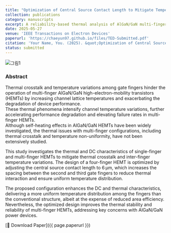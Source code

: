 ```yaml
---
title: "Optimization of Central Source Contact Length to Mitigate Temperature Variation and Thermal Crosstalk in Multi-Finger AlGaN/GaN HEMTs: Reliability-based Simulation"
collection: publications
category: manuscripts
excerpt: A reliability-based thermal analysis of AlGaN/GaN multi-finger HEMTs.
date: 2025-05-27
venue: 'IEEE Transactions on Electron Devices'
paperurl: 'https://chaeyun97.github.io/files/TED-Submitted.pdf'
citation: 'Your Name, You. (2025). &quot;Optimization of Central Source Contact Length...&quot; <i>IEEE Trans. Electron Devices</i>.'
status: submitted
---
```


![그림1](https://github.com/user-attachments/assets/9200e40f-a336-40e7-85ed-ca8e7b7b623d)

### Abstract

Thermal crosstalk and temperature variations among gate fingers hinder the operation of multi-finger AlGaN/GaN high-electron-mobility transistors (HEMTs) by increasing channel lattice temperatures and exacerbating the degradation of device performance.  
These thermal phenomena intensify channel temperature variations, further accelerating performance degradation and elevating failure rates in multi-finger HEMTs.  
Although self-heating effects in AlGaN/GaN HEMTs have been widely investigated, the thermal issues with multi-finger configurations, including thermal crosstalk and temperature non-uniformity, have not been extensively studied.

This study investigates the thermal and DC characteristics of single-finger and multi-finger HEMTs to mitigate thermal crosstalk and inter-finger temperature variations. The design of a four-finger HEMT is optimized by adjusting the central source contact length to 6 μm, which increases the spacing between the second and third gate fingers to reduce thermal interaction and ensure uniform temperature distribution.

The proposed configuration enhances the DC and thermal characteristics, delivering a more uniform temperature distribution among the fingers than the conventional structure, albeit at the expense of reduced area efficiency. Nevertheless, the optimized design improves the thermal stability and reliability of multi-finger HEMTs, addressing key concerns with AlGaN/GaN power devices.

[📄 Download Paper]({{ page.paperurl }})


